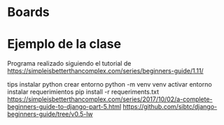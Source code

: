 # Boards
# Ejemplo de la clase

Programa realizado siguiendo el tutorial de
https://simpleisbetterthancomplex.com/series/beginners-guide/1.11/

tips
instalar python
crear entorno 
python -m venv venv
activar entorno
instalar requerimientos
pip install -r requeriments.txt
https://simpleisbetterthancomplex.com/series/2017/10/02/a-complete-beginners-guide-to-django-part-5.html
https://github.com/sibtc/django-beginners-guide/tree/v0.5-lw